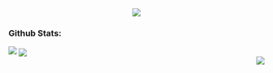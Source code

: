 <div align="center">
  <img src="https://github.com/user-attachments/assets/55858ef1-7e73-4b51-9117-5061fd0dc5fc">
</div>

<h3>Github Stats:</h3>

<picture align="center">
  <source
    srcset="https://github-readme-stats.vercel.app/api?username=adariya0&show_icons=true&theme=dark&title_color=FFFFFF&text_color=FFFFFF&icon_color=FFFFFF&hide_border=true"
    media="(prefers-color-scheme: dark)"
  />
  <source
    srcset="https://github-readme-stats.vercel.app/api?username=anuraghazra&show_icons=true&hide_border=true"
    media="(prefers-color-scheme: light), (prefers-color-scheme: no-preference)"
  />
  <img src="https://github-readme-stats.vercel.app/api?username=adariya0&show_icons=true" />
  </picture>
  <picture>
    <source
      srcset="https://github-readme-stats.vercel.app/api/top-langs/?username=adariya0&show_icons=true&theme=dark&title_color=FFFFFF&text_color=FFFFFF&icon_color=FFFFFF&hide_border=true"
      media="(prefers-color-scheme: dark)"
    />
    <source
      srcset="https://github-readme-stats.vercel.app/api/top-langs/?username=adariya0&show_icons=true&hide_border=true"
      media="(prefers-color-scheme: light), (prefers-color-scheme: no-preference)"
    />
    <img align="center" src="https://github-readme-stats.vercel.app/api/top-langs/?username=adariya0&show_icons=true" />
  </picture>

<br>

<img align="right" src="https://komarev.com/ghpvc/?username=adariya0&style=for-the-badge" />
